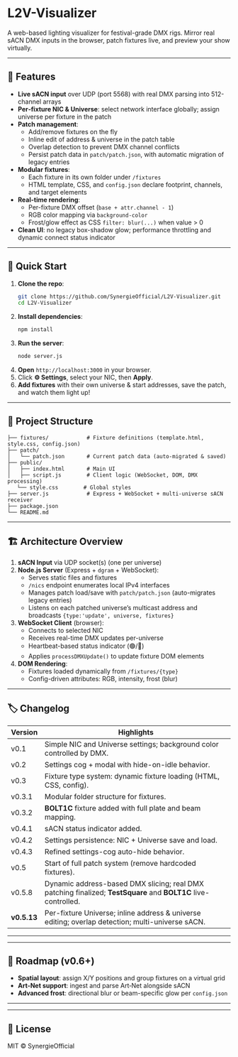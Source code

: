 # L2V-Visualizer

A web-based lighting visualizer for festival-grade DMX rigs. Mirror real sACN DMX inputs in the browser, patch fixtures live, and preview your show virtually.

---

## 🔹 Features

- **Live sACN input** over UDP (port 5568) with real DMX parsing into 512-channel arrays
- **Per‑fixture NIC & Universe**: select network interface globally; assign universe per fixture in the patch
- **Patch management**:
  - Add/remove fixtures on the fly
  - Inline edit of address & universe in the patch table
  - Overlap detection to prevent DMX channel conflicts
  - Persist patch data in `patch/patch.json`, with automatic migration of legacy entries
- **Modular fixtures**:
  - Each fixture in its own folder under `/fixtures`
  - HTML template, CSS, and `config.json` declare footprint, channels, and target elements
- **Real-time rendering**:
  - Per-fixture DMX offset (`base + attr.channel - 1`)
  - RGB color mapping via `background-color`
  - Frost/glow effect as CSS `filter: blur(...)` when value > 0
- **Clean UI**: no legacy box-shadow glow; performance throttling and dynamic connect status indicator

---

## 🚀 Quick Start

1. **Clone the repo**:
   ```bash
   git clone https://github.com/SynergieOfficial/L2V-Visualizer.git
   cd L2V-Visualizer
   ```
2. **Install dependencies**:
   ```bash
   npm install
   ```
3. **Run the server**:
   ```bash
   node server.js
   ```
4. **Open** `http://localhost:3000` in your browser.
5. Click **⚙️ Settings**, select your NIC, then **Apply**.
6. **Add fixtures** with their own universe & start addresses, save the patch, and watch them light up!

---

## 📁 Project Structure

```
├── fixtures/            # Fixture definitions (template.html, style.css, config.json)
├── patch/
│   └── patch.json       # Current patch data (auto-migrated & saved)
├── public/
│   ├── index.html       # Main UI
│   ├── script.js        # Client logic (WebSocket, DOM, DMX processing)
   └── style.css        # Global styles
├── server.js            # Express + WebSocket + multi-universe sACN receiver
├── package.json
└── README.md
```

---

## 🏗️ Architecture Overview

1. **sACN Input** via UDP socket(s) (one per universe)
2. **Node.js Server** (Express + `dgram` + WebSocket):
   - Serves static files and fixtures
   - `/nics` endpoint enumerates local IPv4 interfaces
   - Manages patch load/save with `patch/patch.json` (auto-migrates legacy entries)
   - Listens on each patched universe’s multicast address and broadcasts `{type:'update', universe, fixtures}`
3. **WebSocket Client** (browser):
   - Connects to selected NIC
   - Receives real-time DMX updates per-universe
   - Heartbeat-based status indicator (🟢/🔴)
   - Applies `processDMXUpdate()` to update fixture DOM elements
4. **DOM Rendering**:
   - Fixtures loaded dynamically from `/fixtures/{type}`
   - Config-driven attributes: RGB, intensity, frost (blur)

---

## 🏷️ Changelog

| Version     | Highlights                                                                                                     |
| ----------- | -------------------------------------------------------------------------------------------------------------- |
| v0.1        | Simple NIC and Universe settings; background color controlled by DMX.                                          |
| v0.2        | Settings cog + modal with hide-on-idle behavior.                                                               |
| v0.3        | Fixture type system: dynamic fixture loading (HTML, CSS, config).                                              |
| v0.3.1      | Modular folder structure for fixtures.                                                                         |
| v0.3.2      | **BOLT1C** fixture added with full plate and beam mapping.                                                     |
| v0.4.1      | sACN status indicator added.                                                                                   |
| v0.4.2      | Settings persistence: NIC + Universe save and load.                                                            |
| v0.4.3      | Refined settings-cog auto-hide behavior.                                                                       |
| v0.5        | Start of full patch system (remove hardcoded fixtures).                                                        |
| v0.5.8      | Dynamic address-based DMX slicing; real DMX patching finalized; **TestSquare** and **BOLT1C** live-controlled. |
| **v0.5.13** | Per-fixture Universe; inline address & universe editing; overlap detection; multi-universe sACN.               |

---


---

## 🔮 Roadmap (v0.6+)

- **Spatial layout**: assign X/Y positions and group fixtures on a virtual grid
- **Art‑Net support**: ingest and parse Art‑Net alongside sACN
- **Advanced frost**: directional blur or beam-specific glow per `config.json`



---

---

## 📜 License

MIT © SynergieOfficial

